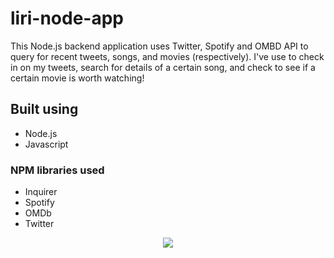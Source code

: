 # liri-node-app
This Node.js backend application uses Twitter, Spotify and OMBD API to query for recent tweets, songs, and movies (respectively). I've use to check in on my tweets, search for details of a certain song, and check to see if a certain movie is worth watching! 

## Built using
* Node.js
* Javascript

### NPM libraries used
* Inquirer
* Spotify
* OMDb 
* Twitter

<p align='center'>
  <img src ='/readme1.png?raw=true" alt="ScreenShot of my site">
</p>

<p align='center'>
  <img src ='/readme2.png?raw=true" alt="ScreenShot of my site">
</p>
